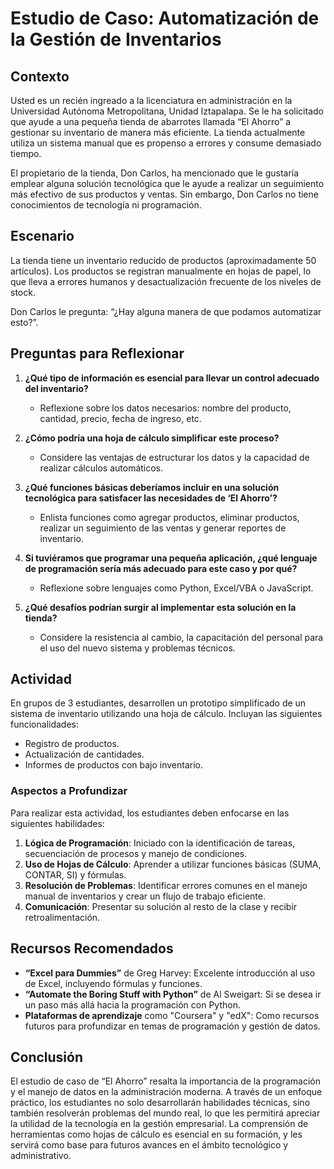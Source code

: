 # Estudio de Caso: Automatización de la Gestión de Inventarios

## Contexto

Usted es un recién ingreado a la licenciatura en administración en la Universidad Autónoma Metropolitana, Unidad Iztapalapa. Se le ha solicitado que ayude a una pequeña tienda de abarrotes llamada “El Ahorro” a gestionar su inventario de manera más eficiente. La tienda actualmente utiliza un sistema manual que es propenso a errores y consume demasiado tiempo. 

El propietario de la tienda, Don Carlos, ha mencionado que le gustaría emplear alguna solución tecnológica que le ayude a realizar un seguimiento más efectivo de sus productos y ventas. Sin embargo, Don Carlos no tiene conocimientos de tecnología ni programación. 

## Escenario

La tienda tiene un inventario reducido de productos (aproximadamente 50 artículos). Los productos se registran manualmente en hojas de papel, lo que lleva a errores humanos y desactualización frecuente de los niveles de stock. 

Don Carlos le pregunta: “¿Hay alguna manera de que podamos automatizar esto?”.

## Preguntas para Reflexionar

1. **¿Qué tipo de información es esencial para llevar un control adecuado del inventario?**
   - Reflexione sobre los datos necesarios: nombre del producto, cantidad, precio, fecha de ingreso, etc.

2. **¿Cómo podría una hoja de cálculo simplificar este proceso?**
   - Considere las ventajas de estructurar los datos y la capacidad de realizar cálculos automáticos.

3. **¿Qué funciones básicas deberíamos incluir en una solución tecnológica para satisfacer las necesidades de ‘El Ahorro’?**
   - Enlista funciones como agregar productos, eliminar productos, realizar un seguimiento de las ventas y generar reportes de inventario.

4. **Si tuviéramos que programar una pequeña aplicación, ¿qué lenguaje de programación sería más adecuado para este caso y por qué?**
   - Reflexione sobre lenguajes como Python, Excel/VBA o JavaScript.

5. **¿Qué desafíos podrían surgir al implementar esta solución en la tienda?**
   - Considere la resistencia al cambio, la capacitación del personal para el uso del nuevo sistema y problemas técnicos.

## Actividad

En grupos de 3 estudiantes, desarrollen un prototipo simplificado de un sistema de inventario utilizando una hoja de cálculo. Incluyan las siguientes funcionalidades:

- Registro de productos.
- Actualización de cantidades.
- Informes de productos con bajo inventario.

### Aspectos a Profundizar

Para realizar esta actividad, los estudiantes deben enfocarse en las siguientes habilidades:

1. **Lógica de Programación**: Iniciado con la identificación de tareas, secuenciación de procesos y manejo de condiciones.
2. **Uso de Hojas de Cálculo**: Aprender a utilizar funciones básicas (SUMA, CONTAR, SI) y fórmulas.
3. **Resolución de Problemas**: Identificar errores comunes en el manejo manual de inventarios y crear un flujo de trabajo eficiente.
4. **Comunicación**: Presentar su solución al resto de la clase y recibir retroalimentación.

## Recursos Recomendados

- **“Excel para Dummies”** de Greg Harvey: Excelente introducción al uso de Excel, incluyendo fórmulas y funciones.
- **“Automate the Boring Stuff with Python”** de Al Sweigart: Si se desea ir un paso más allá hacia la programación con Python.
- **Plataformas de aprendizaje** como "Coursera" y "edX": Como recursos futuros para profundizar en temas de programación y gestión de datos.

## Conclusión

El estudio de caso de “El Ahorro” resalta la importancia de la programación y el manejo de datos en la administración moderna. A través de un enfoque práctico, los estudiantes no solo desarrollarán habilidades técnicas, sino también resolverán problemas del mundo real, lo que les permitirá apreciar la utilidad de la tecnología en la gestión empresarial. La comprensión de herramientas como hojas de cálculo es esencial en su formación, y les servirá como base para futuros avances en el ámbito tecnológico y administrativo.
